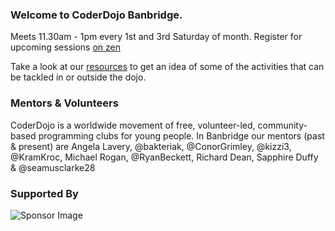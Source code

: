 ### Welcome to CoderDojo Banbridge.
Meets 11.30am - 1pm every 1st and 3rd Saturday of month. Register for upcoming sessions [on zen](https://zen.coderdojo.com/dojos/gb/community-room-tesco-extra-bridgewater-bt-3-2-4lf/banbridge-co-down-banbridge-enterprise-centre)

Take a look at our [resources](resources/index.md) to get an idea of some of the activities that can be tackled in or outside the dojo.

### Mentors & Volunteers
CoderDojo is a worldwide movement of free, volunteer-led, community-based programming clubs for young people. In Banbridge our mentors (past & present) are Angela Lavery, @bakteriak, @ConorGrimley, @kizzi3, @KramKroc, Michael Rogan, @RyanBeckett, Richard Dean, Sapphire Duffy & @seamusclarke28 

### Supported By

![Sponsor Image](http://bdelonline.com/wp-content/uploads/2016/10/logo.png)
